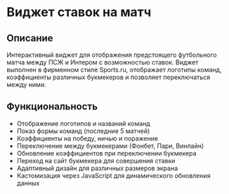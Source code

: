 # Виджет ставок на матч

## Описание
Интерактивный виджет для отображения предстоящего футбольного матча между ПСЖ и Интером с возможностью ставок. Виджет выполнен в фирменном стиле Sports.ru, отображает логотипы команд, коэффициенты различных букмекеров и позволяет переключаться между ними.

## Функциональность
- Отображение логотипов и названий команд
- Показ формы команд (последние 5 матчей)
- Коэффициенты на победу, ничью и поражение
- Переключение между букмекерами (Фонбет, Пари, Винлайн)
- Обновление коэффициентов при переключении букмекера
- Переход на сайт букмекера для совершения ставки
- Адаптивный дизайн для различных размеров экрана
- Кастомизация через JavaScript для динамического обновления данных 